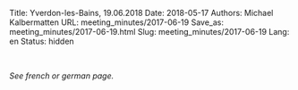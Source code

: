 Title: Yverdon-les-Bains, 19.06.2018
Date: 2018-05-17
Authors: Michael Kalbermatten
URL: meeting_minutes/2017-06-19
Save_as: meeting_minutes/2017-06-19.html
Slug: meeting_minutes/2017-06-19
Lang: en
Status: hidden

<br />

*See french or german page.*
